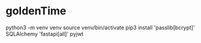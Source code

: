 # goldenTime

python3 -m venv venv
source venv/bin/activate
pip3 install 'passlib[bcrypt]' SQLAlchemy 'fastapi[all]' pyjwt     
